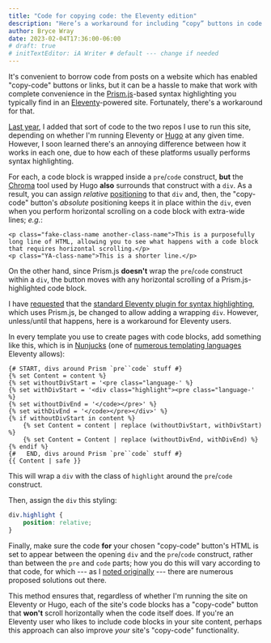 ```yaml
---
title: "Code for copying code: the Eleventy edition"
description: "Here’s a workaround for including “copy” buttons in code blocks built by Prism-based syntax highlighting in Eleventy."
author: Bryce Wray
date: 2023-02-04T17:36:00-06:00
# draft: true
# initTextEditor: iA Writer # default --- change if needed
---
```


It's convenient to borrow code from posts on a website which has enabled "copy-code" buttons or links, but it can be a hassle to make that work with complete convenience in the [Prism.js](https://prismjs.com)-based syntax highlighting you typically find in an [Eleventy](https://11ty.dev)-powered site. Fortunately, there's a workaround for that.

<!--more-->

[Last year](/posts/2022/05/gems-in-rough-18/#code-for-copying-code), I added that sort of code to the two repos I use to run this site, depending on whether I'm running Eleventy or [Hugo](https://gohugo.io) at any given time. However, I soon learned there's an annoying difference between how it works in each one, due to how each of these platforms usually performs syntax highlighting.

For each, a code block is wrapped inside a `pre`/`code` construct, **but** the [Chroma](https://github.com/alecthomas/chroma) tool used by Hugo **also** surrounds that construct with a `div`. As a result, you can assign *relative* [positioning](https://developer.mozilla.org/en-US/docs/Web/CSS/position) to that `div` and, then, the "copy-code" button's *absolute* positioning keeps it in place within the `div`, even when you perform horizontal scrolling on a code block with extra-wide lines; *e.g.*:

```html{bigdiv=true}
<p class="fake-class-name another-class-name">This is a purposefully long line of HTML, allowing you to see what happens with a code block that requires horizontal scrolling.</p>
<p class="YA-class-name">This is a shorter line.</p>
```

On the other hand, since Prism.js **doesn't** wrap the `pre`/`code` construct within a `div`, the button moves with any horizontal scrolling of a Prism.js-highlighted code block.

I have [requested](https://github.com/11ty/eleventy-plugin-syntaxhighlight/issues/77) that the [standard Eleventy plugin for syntax highlighting](https://github.com/11ty/eleventy-plugin-syntaxhighlight), which uses Prism.js, be changed to allow adding a wrapping `div`. However, unless/until that happens, here is a workaround for Eleventy users.

In every template you use to create pages with code blocks, add something like this, which is in [Nunjucks](https://mozilla.github.io/nunjucks/) (one of [numerous templating languages](https://www.11ty.dev/docs/languages/) Eleventy allows):

```twig{bigdiv=true}
{# START, divs around Prism `pre``code` stuff #}
{% set Content = content %}
{% set withoutDivStart = '<pre class="language-' %}
{% set withDivStart = '<div class="highlight"><pre class="language-' %}
{% set withoutDivEnd = '</code></pre>' %}
{% set withDivEnd = '</code></pre></div>' %}
{% if withoutDivStart in content %}
	{% set Content = content | replace (withoutDivStart, withDivStart) %}
	{% set Content = Content | replace (withoutDivEnd, withDivEnd) %}
{% endif %}
{#   END, divs around Prism `pre``code` stuff #}
{{ Content | safe }}
```

This will wrap a `div` with the class of `highlight` around the `pre`/`code` construct.

Then, assign the `div` this styling:

```css
div.highlight {
	position: relative;
}
```

Finally, make sure the code **for** your chosen "copy-code" button's HTML is set to appear between the opening `div` and the `pre`/`code` construct, rather than between the `pre` and `code` parts; how you do this will vary according to that code, for which --- as I [noted originally](/posts/2022/05/gems-in-rough-18/#code-for-copying-code) --- there are numerous proposed solutions out there.

This method ensures that, regardless of whether I'm running the site on Eleventy or Hugo, each of the site's code blocks has a "copy-code" button that **won't** scroll horizontally when the code itself does. If you're an Eleventy user who likes to include code blocks in your site content, perhaps this approach can also improve *your* site's "copy-code" functionality.
